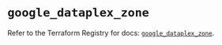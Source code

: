 # `google_dataplex_zone`

Refer to the Terraform Registry for docs: [`google_dataplex_zone`](https://registry.terraform.io/providers/hashicorp/google/6.18.0/docs/resources/dataplex_zone).
